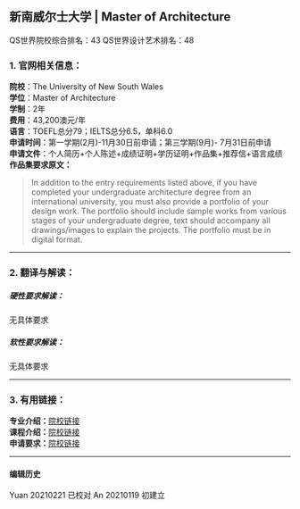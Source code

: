## 新南威尔士大学 | Master of Architecture

QS世界院校综合排名：43
QS世界设计艺术排名：48


### 1. 官网相关信息：

**院校**：The University of New South Wales  
**学位**：Master of Architecture  
**学制**：2年  
**费用**：43,200澳元/年  
**语言**：TOEFL总分79；IELTS总分6.5，单科6.0   
**申请时间**：第一学期(2月)-11月30日前申请；第三学期(9月)- 7月31日前申请     
**申请文件**：个人简历+个人陈述+成绩证明+学历证明+作品集+推荐信+语言成绩    
**作品集要求原文：**   
> In addition to the entry requirements listed above, if you have completed your undergraduate architecture degree from an international university, you must also provide a portfolio of your design work. The portfolio should include sample works from various stages of your undergraduate degree, text should accompany all drawings/images to explain the projects. The portfolio must be in digital format.




---


### 2. 翻译与解读：

##### 硬性要求解读：
无具体要求  


##### 软性要求解读：
无具体要求


---


### 3. 有用链接：

**专业介绍：**[院校链接](https://www.be.unsw.edu.au/degrees/postgraduate-coursework/master-of-architecture)  
**课程介绍：**[院校链接](https://www.be.unsw.edu.au/degrees/postgraduate-coursework/master-of-architecture)  
**申请要求：**[院校链接](https://www.be.unsw.edu.au/degrees/postgraduate-coursework/master-of-architecture)




---


#### 编辑历史
Yuan 20210221 已校对
An 20210119 初建立
